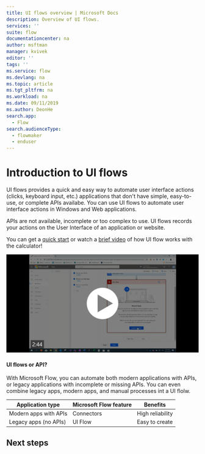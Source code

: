 ```yaml
---
title: UI flows overview | Microsoft Docs
description: Overview of UI flows.
services: ''
suite: flow
documentationcenter: na
author: msftman
manager: kvivek
editor: ''
tags: ''
ms.service: flow
ms.devlang: na
ms.topic: article
ms.tgt_pltfrm: na
ms.workload: na
ms.date: 09/11/2019
ms.author: DeonHe
search.app: 
  - Flow
search.audienceType: 
  - flowmaker
  - enduser
---
```

# Introduction to UI flows

UI flows provides a quick and easy way to automate user interface actions (clicks, keyboard input, etc.) applications that don't have simple, easy-to-use, or complete APIs availabe. You can use UI flows to automate user interface actions in Windows and Web applications. 

APIs are not available, incomplete or too complex to use. UI flows records your actions on the User Interface
of an application or website. 

<!--todo: thie overview seems repetitive with the Intro section-->

<!--## UI flows overview

UI flows bring Robotic Process Automation to Microsoft Flow. You now can automate repetitive tasks performed through the user interface of Windows or Web apps. UI flows enables recording and automated replay of your actions such as mouse clicks, keyboard inputs, copy, paste, and more.

You will find your UI flows alongside Automated, Button, Scheduled and Business Process flows in **My flows** tab. -->

You can get a [quick start](#quick-start-create-your-first-desktop-ui-flow) or
watch a [brief video](https://microsoft.sharepoint.com/:v:/t/PARIS/ERHYhdoIoGZPkDOFOPU-8-kBuC5hLz75cA1VfKkPFnjx6w)
of how UI flow works with the calculator!  


![](../media/overview-ui-flows/4b8017d4074862ae72aa96bbd60ec476.png) 

<!--todo: needs tob be updated -->

#### UI flows or API?

With Microsoft Flow, you can automate both modern applications with APIs, or legacy applications with incomplete or missing APIs. You can even combine legacy apps, modern apps, and manual processes int a UI flolw.

| **Application type**      | **Microsoft Flow feature** | **Benefits**     |
|---------------------------|----------------------------|------------------|
| Modern apps with APIs| Connectors                 | High reliability |
| Legacy apps (no APIs)          | UI Flow                    | Easy to create   |


## Next steps

<!--Todo-->

